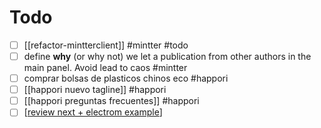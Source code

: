 # Todo

- [ ] [[refactor-mintterclient]] #mintter #todo
- [ ] define **why** (or why not) we let a publication from other authors in the main panel. Avoid lead to caos #mintter
- [ ] comprar bolsas de plasticos chinos eco #happori
- [ ] [[happori nuevo tagline]] #happori
- [ ] [[happori preguntas frecuentes]] #happori
- [ ] [[review next + electrom example]]

[//begin]: # "Autogenerated link references for markdown compatibility"
[review next + electrom example]: review-next--electrom-example "Review Next + Electrom Example"
[//end]: # "Autogenerated link references"
